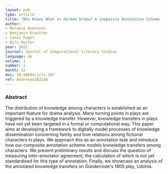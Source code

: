 ```yaml
---
layout: pub
type: article
title: "Who Knows What in German Drama? A Composite Annotation Scheme for Knowledge Transfer. Annotation, Evaluation, and Analysis"
author:
- Melanie Andresen
- Benjamin Krautter
- Janis Pagel
- Nils Reiter
year: 2022
journal: Journal of Computational Literary Studies
language: de
volume: 1
number: 1
month: 12
doi: 10.48694/jcls.107
ref: Andresen2022ab
---
```


### Abstract
The distribution of knowledge among characters is established as an important feature for drama analysis. Many turning points in plays are triggered by a knowledge transfer. However, knowledge transfers in plays have not yet been targeted in a formal or computational way. This paper aims at developing a framework to digitally model processes of knowledge dissemination concerning family and love relations among fictional characters in plays. We approach this as an annotation task and introduce how our composite annotation scheme models knowledge transfers among characters. We present preliminary results and discuss the question of measuring inter-annotator agreement, the calculation of which is not yet standardised for this type of annotation. Finally, we showcase an analysis of the annotated knowledge transfers on Günderrode's 1805 play, Udohla.
